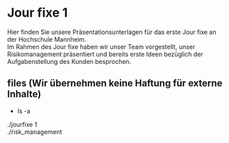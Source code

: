 <style>a {text-decoration: none;}</style>
# Jour fixe 1

Hier finden Sie unsere Präsentationsunterlagen für das erste Jour fixe an der Hochschule Mannheim.  
Im Rahmen des Jour fixe haben wir unser Team vorgestellt, unser Risikomanagement präsentiert und bereits erste Ideen bezüglich der Aufgabenstellung des Kunden besprochen.

## files (Wir übernehmen keine Haftung für externe Inhalte)
* ls -a  

[./jourfixe 1](./../../assets/documents/CodeOne_JF1_temp.pdf)  
[./risk_management](https://docs.google.com/spreadsheets/d/1KWmd3f5K6jiEH1-YzvcWmgIIqKQHIrXcmGTyRT89FJA/edit?usp=sharing)